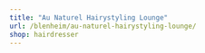 ```yaml
---
title: "Au Naturel Hairystyling Lounge"
url: /blenheim/au-naturel-hairystyling-lounge/
shop: hairdresser
---
```


